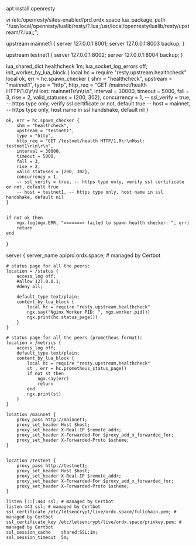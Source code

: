 apt install openresty

vi /etc/openresty/sites-enabled/prd.ordx.space
lua_package_path "/usr/local/openresty/lualib/resty/?.lua;/usr/local/openresty/lualib/resty/upstream/?.lua;;";

upstream mainnet1 {
    server 127.0.0.1:8001;
    server 127.0.0.1:8003 backup;
}

upstream testnet1 {
    server 127.0.0.1:8002;
    server 127.0.0.1:8004 backup;
}


lua_shared_dict healthcheck 1m;
lua_socket_log_errors off;
init_worker_by_lua_block {
    local hc = require "resty.upstream.healthcheck"
    local ok, err = hc.spawn_checker {
        shm = "healthcheck",
        upstream = "mainnet1",
        type = "http",
        http_req = "GET /mainnet/health HTTP/1.0\r\nHost: mainnet1\r\n\r\n",
        interval = 30000,
        timeout = 5000,
        fall = 3,
        rise = 2,
        valid_statuses = {200, 302},
        concurrency = 1,
        -- ssl_verify = true, -- https type only, verify ssl certificate or not, default true
        -- host = mainnet, -- https type only, host name in ssl handshake, default nil
    }

    ok, err = hc.spawn_checker {
        shm = "healthcheck",
        upstream = "testnet1",
        type = "http",
        http_req = "GET /testnet/health HTTP/1.0\r\nHost: testnet1\r\n\r\n",
        interval = 30000,
        timeout = 5000,
        fall = 3,
        rise = 2,
        valid_statuses = {200, 302},
        concurrency = 1,
        -- ssl_verify = true, -- https type only, verify ssl certificate or not, default true
        -- host = testnet1, -- https type only, host name in ssl handshake, default nil
    }


    if not ok then
        ngx.log(ngx.ERR, "=======> failed to spawn health checker: ", err)
        return
    end
}

server {
    server_name apiprd.ordx.space; # managed by Certbot

    # status page for all the peers:
    location = /status {
        access_log off;
        #allow 127.0.0.1;
        #deny all;

        default_type text/plain;
        content_by_lua_block {
            local hc = require "resty.upstream.healthcheck"
            ngx.say("Nginx Worker PID: ", ngx.worker.pid())
            ngx.print(hc.status_page())
        }
    }

    # status page for all the peers (prometheus format):
    location = /metrics {
        access_log off;
        default_type text/plain;
        content_by_lua_block {
            local hc = require "resty.upstream.healthcheck"
            st , err = hc.prometheus_status_page()
            if not st then
                ngx.say(err)
                return
            end
            ngx.print(st)
        }
    }

    location /mainnet {
        proxy_pass http://mainnet1;
        proxy_set_header Host $host;
        proxy_set_header X-Real-IP $remote_addr;
        proxy_set_header X-Forwarded-For $proxy_add_x_forwarded_for;
        proxy_set_header X-Forwarded-Proto $scheme;
    }


    location /testnet {
        proxy_pass http://testnet1;
        proxy_set_header Host $host;
        proxy_set_header X-Real-IP $remote_addr;
        proxy_set_header X-Forwarded-For $proxy_add_x_forwarded_for;
        proxy_set_header X-Forwarded-Proto $scheme;
    }

    listen [::]:443 ssl; # managed by Certbot
    listen 443 ssl; # managed by Certbot
    ssl_certificate /etc/letsencrypt/live/ordx.space/fullchain.pem; # managed by Certbot
    ssl_certificate_key /etc/letsencrypt/live/ordx.space/privkey.pem; # managed by Certbot
    ssl_session_cache    shared:SSL:1m;
    ssl_session_timeout  5m;
